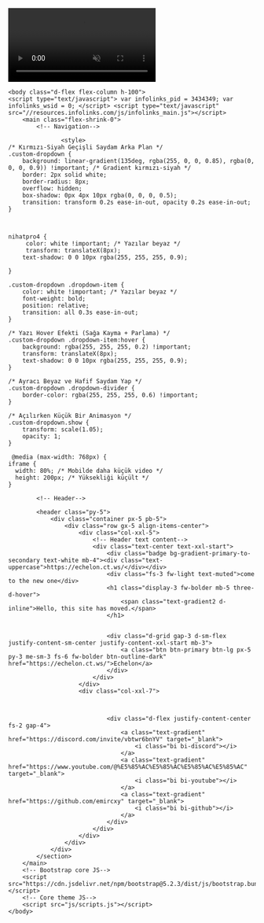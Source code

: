 <!DOCTYPE html>
<html lang="en">
    <head>
        <meta charset="utf-8" />
        <meta name="viewport" content="width=device-width, initial-scale=1, shrink-to-fit=no" />
        <meta name="description" content="" />
        <meta name="author" content="" />
        <title>Lear Hub - Script</title>
        <!-- Favicon-->
        <link rel="icon" type="image/x-icon" href="assets/favicon.ico" />
<!-- Custom Google font-->
        <link rel="preconnect" href="https://fonts.googleapis.com" />
        <link rel="preconnect" href="https://fonts.gstatic.com" crossorigin />
        <link href="https://fonts.googleapis.com/css2?family=Plus+Jakarta+Sans:wght@100;200;300;400;500;600;700;800;900&amp;display=swap" rel="stylesheet" />
        <!-- Bootstrap icons-->
        <link href="https://cdn.jsdelivr.net/npm/bootstrap-icons@1.8.1/font/bootstrap-icons.css" rel="stylesheet" />
        <!-- Core theme CSS (includes Bootstrap)-->
        <link href="css/styles.css" rel="stylesheet" />
    </head>
    <video autoplay muted loop id="background-video">
        <source src="https://motionbgs.com/media/4148/itachi-alone.960x540.mp4" type="video/mp4">
        Tarayıcınız videoyu desteklemiyor.
      </video>
      
    <body class="d-flex flex-column h-100">
    <script type="text/javascript"> var infolinks_pid = 3434349; var infolinks_wsid = 0; </script> <script type="text/javascript" src="//resources.infolinks.com/js/infolinks_main.js"></script>
        <main class="flex-shrink-0">
            <!-- Navigation-->
          
                   <style>
    /* Kırmızı-Siyah Geçişli Saydam Arka Plan */
    .custom-dropdown {
        background: linear-gradient(135deg, rgba(255, 0, 0, 0.85), rgba(0, 0, 0, 0.9)) !important; /* Gradient kırmızı-siyah */
        border: 2px solid white;
        border-radius: 8px;
        overflow: hidden;
        box-shadow: 0px 4px 10px rgba(0, 0, 0, 0.5);
        transition: transform 0.2s ease-in-out, opacity 0.2s ease-in-out;
    }



    nihatpro4 {
         color: white !important; /* Yazılar beyaz */
         transform: translateX(8px);
        text-shadow: 0 0 10px rgba(255, 255, 255, 0.9);

    }

    .custom-dropdown .dropdown-item {
        color: white !important; /* Yazılar beyaz */
        font-weight: bold;
        position: relative;
        transition: all 0.3s ease-in-out;
    }

    /* Yazı Hover Efekti (Sağa Kayma + Parlama) */
    .custom-dropdown .dropdown-item:hover {
        background: rgba(255, 255, 255, 0.2) !important;
        transform: translateX(8px);
        text-shadow: 0 0 10px rgba(255, 255, 255, 0.9);
    }

    /* Ayracı Beyaz ve Hafif Saydam Yap */
    .custom-dropdown .dropdown-divider {
        border-color: rgba(255, 255, 255, 0.6) !important;
    }

    /* Açılırken Küçük Bir Animasyon */
    .custom-dropdown.show {
        transform: scale(1.05);
        opacity: 1;
    }

     @media (max-width: 768px) {
    iframe {
      width: 80%; /* Mobilde daha küçük video */
      height: 200px; /* Yüksekliği küçült */
    }
</style>

            <!-- Header-->
            
            <header class="py-5">
                <div class="container px-5 pb-5">
                    <div class="row gx-5 align-items-center">
                        <div class="col-xxl-5">
                            <!-- Header text content-->
                            <div class="text-center text-xxl-start">
                                <div class="badge bg-gradient-primary-to-secondary text-white mb-4"><div class="text-uppercase">https://echelon.ct.ws/</div></div>
                                <div class="fs-3 fw-light text-muted">come to the new one</div>
                                <h1 class="display-3 fw-bolder mb-5 three-d-hover">
                                    <span class="text-gradient2 d-inline">Hello, this site has moved.</span>
                                </h1>
                                
                                  
                                <div class="d-grid gap-3 d-sm-flex justify-content-sm-center justify-content-xxl-start mb-3">
                                    <a class="btn btn-primary btn-lg px-5 py-3 me-sm-3 fs-6 fw-bolder btn-outline-dark" href="https://echelon.ct.ws/">Echelon</a>
                                </div>
                            </div>
                        </div>
                        <div class="col-xxl-7">
                          

                               
                                <div class="d-flex justify-content-center fs-2 gap-4">
                                    <a class="text-gradient" href="https://discord.com/invite/vbtwr6bnYV" target="_blank">
                                        <i class="bi bi-discord"></i>
                                    </a>
                                    <a class="text-gradient" href="https://www.youtube.com/@%E5%85%AC%E5%85%AC%E5%85%AC%E5%85%AC" target="_blank">
                                        <i class="bi bi-youtube"></i>
                                    </a>
                                    <a class="text-gradient" href="https://github.com/emircxy" target="_blank">
                                        <i class="bi bi-github"></i>
                                    </a>
                                </div>
                            </div>
                        </div>
                    </div>
                </div>
            </section>
        </main>
        <!-- Bootstrap core JS-->
        <script src="https://cdn.jsdelivr.net/npm/bootstrap@5.2.3/dist/js/bootstrap.bundle.min.js"></script>
        <!-- Core theme JS-->
        <script src="js/scripts.js"></script>
    </body>
</html>
